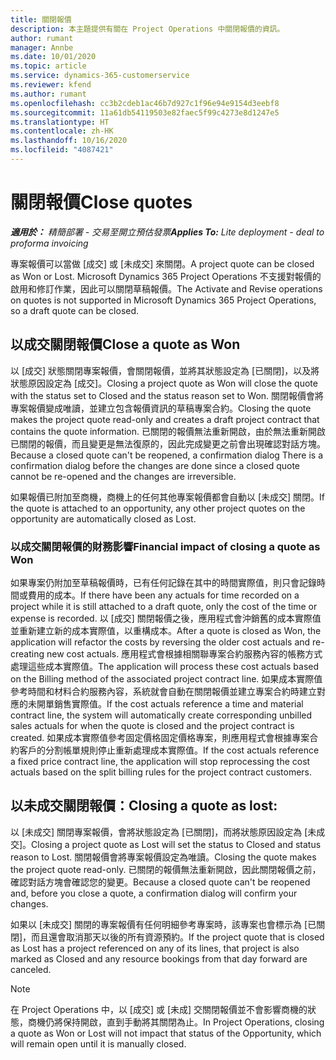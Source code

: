 ```yaml
---
title: 關閉報價
description: 本主題提供有關在 Project Operations 中關閉報價的資訊。
author: rumant
manager: Annbe
ms.date: 10/01/2020
ms.topic: article
ms.service: dynamics-365-customerservice
ms.reviewer: kfend
ms.author: rumant
ms.openlocfilehash: cc3b2cdeb1ac46b7d927c1f96e94e9154d3eebf8
ms.sourcegitcommit: 11a61db54119503e82faec5f99c4273e8d1247e5
ms.translationtype: HT
ms.contentlocale: zh-HK
ms.lasthandoff: 10/16/2020
ms.locfileid: "4087421"
---
```

# <a name="close-quotes"></a><span data-ttu-id="3773b-103">關閉報價</span><span class="sxs-lookup"><span data-stu-id="3773b-103">Close quotes</span></span> 

<span data-ttu-id="3773b-104">_**適用於：** 精簡部署 - 交易至開立預估發票_</span><span class="sxs-lookup"><span data-stu-id="3773b-104">_**Applies To:** Lite deployment - deal to proforma invoicing_</span></span>

<span data-ttu-id="3773b-105">專案報價可以當做 [成交] 或 [未成交] 來關閉。</span><span class="sxs-lookup"><span data-stu-id="3773b-105">A project quote can be closed as Won or Lost.</span></span> <span data-ttu-id="3773b-106">Microsoft Dynamics 365 Project Operations 不支援對報價的啟用和修訂作業，因此可以關閉草稿報價。</span><span class="sxs-lookup"><span data-stu-id="3773b-106">The Activate and Revise operations on quotes is not supported in Microsoft Dynamics 365 Project Operations, so a draft quote can be closed.</span></span>

## <a name="close-a-quote-as-won"></a><span data-ttu-id="3773b-107">以成交關閉報價</span><span class="sxs-lookup"><span data-stu-id="3773b-107">Close a quote as Won</span></span>

<span data-ttu-id="3773b-108">以 [成交] 狀態關閉專案報價，會關閉報價，並將其狀態設定為 [已關閉]，以及將狀態原因設定為 [成交]。</span><span class="sxs-lookup"><span data-stu-id="3773b-108">Closing a project quote as Won will close the quote with the status set to Closed and the status reason set to Won.</span></span> <span data-ttu-id="3773b-109">關閉報價會將專案報價變成唯讀，並建立包含報價資訊的草稿專案合約。</span><span class="sxs-lookup"><span data-stu-id="3773b-109">Closing the quote makes the project quote read-only and creates a draft project contract that contains the quote information.</span></span> <span data-ttu-id="3773b-110">已關閉的報價無法重新開啟，由於無法重新開啟已關閉的報價，而且變更是無法復原的，因此完成變更之前會出現確認對話方塊。</span><span class="sxs-lookup"><span data-stu-id="3773b-110">Because a closed quote can't be reopened, a confirmation dialog There is a confirmation dialog before the changes are done since a closed quote cannot be re-opened and the changes are irreversible.</span></span>

<span data-ttu-id="3773b-111">如果報價已附加至商機，商機上的任何其他專案報價都會自動以 [未成交] 關閉。</span><span class="sxs-lookup"><span data-stu-id="3773b-111">If the quote is attached to an opportunity, any other project quotes on the opportunity are automatically closed as Lost.</span></span>

### <a name="financial-impact-of-closing-a-quote-as-won"></a><span data-ttu-id="3773b-112">以成交關閉報價的財務影響</span><span class="sxs-lookup"><span data-stu-id="3773b-112">Financial impact of closing a quote as Won</span></span>

<span data-ttu-id="3773b-113">如果專案仍附加至草稿報價時，已有任何記錄在其中的時間實際值，則只會記錄時間或費用的成本。</span><span class="sxs-lookup"><span data-stu-id="3773b-113">If there have been any actuals for time recorded on a project while it is still attached to a draft quote, only the cost of the time or expense is recorded.</span></span> <span data-ttu-id="3773b-114">以 [成交] 關閉報價之後，應用程式會沖銷舊的成本實際值並重新建立新的成本實際值，以重構成本。</span><span class="sxs-lookup"><span data-stu-id="3773b-114">After a quote is closed as Won, the application will refactor the costs by reversing the older cost actuals and re-creating new cost actuals.</span></span> <span data-ttu-id="3773b-115">應用程式會根據相關聯專案合約服務內容的帳務方式處理這些成本實際值。</span><span class="sxs-lookup"><span data-stu-id="3773b-115">The application will process these cost actuals based on the Billing method of the associated project contract line.</span></span> <span data-ttu-id="3773b-116">如果成本實際值參考時間和材料合約服務內容，系統就會自動在關閉報價並建立專案合約時建立對應的未開單銷售實際值。</span><span class="sxs-lookup"><span data-stu-id="3773b-116">If the cost actuals reference a time and material contract line, the system will automatically create corresponding unbilled sales actuals for when the quote is closed and the project contract is created.</span></span> <span data-ttu-id="3773b-117">如果成本實際值參考固定價格固定價格專案，則應用程式會根據專案合約客戶的分割帳單規則停止重新處理成本實際值。</span><span class="sxs-lookup"><span data-stu-id="3773b-117">If the cost actuals reference a fixed price contract line, the application will stop reprocessing the cost actuals based on the split billing rules for the project contract customers.</span></span>

## <a name="closing-a-quote-as-lost"></a><span data-ttu-id="3773b-118">以未成交關閉報價：</span><span class="sxs-lookup"><span data-stu-id="3773b-118">Closing a quote as lost:</span></span>

<span data-ttu-id="3773b-119">以 [未成交] 關閉專案報價，會將狀態設定為 [已關閉]，而將狀態原因設定為 [未成交]。</span><span class="sxs-lookup"><span data-stu-id="3773b-119">Closing a project quote as Lost will set the status to Closed and status reason to Lost.</span></span> <span data-ttu-id="3773b-120">關閉報價會將專案報價設定為唯讀。</span><span class="sxs-lookup"><span data-stu-id="3773b-120">Closing the quote makes the project quote read-only.</span></span> <span data-ttu-id="3773b-121">已關閉的報價無法重新開啟，因此關閉報價之前，確認對話方塊會確認您的變更。</span><span class="sxs-lookup"><span data-stu-id="3773b-121">Because a closed quote can't be reopened and, before you close a quote, a confirmation dialog will confirm your changes.</span></span>

<span data-ttu-id="3773b-122">如果以 [未成交] 關閉的專案報價有任何明細參考專案時，該專案也會標示為 [已關閉]，而且還會取消那天以後的所有資源預約。</span><span class="sxs-lookup"><span data-stu-id="3773b-122">If the project quote that is closed as Lost has a project referenced on any of its lines, that project is also marked as Closed and any resource bookings from that day forward are canceled.</span></span>

> [!NOTE]
> <span data-ttu-id="3773b-123">在 Project Operations 中，以 [成交] 或 [未成] 交關閉報價並不會影響商機的狀態，商機仍將保持開啟，直到手動將其關閉為止。</span><span class="sxs-lookup"><span data-stu-id="3773b-123">In Project Operations, closing a quote as Won or Lost will not impact that status of the Opportunity, which will remain open until it is manually closed.</span></span>
